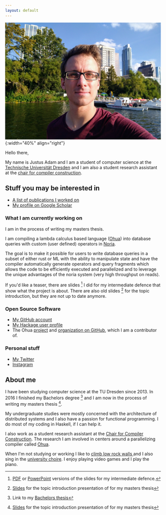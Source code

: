 ```yaml
---
layout: default
---
```


![A picture of me](/images/me.jpg){:width="40%" align="right"}

Hello there,

My name is Justus Adam and I am a student of computer science at the [Technische
Universität Dresden](https://tu-dresden.de) and I am also a student research
assistant at the [chair for compiler
construction](https://cfaed.tu-dresden.de/ccc-about).

## Stuff you may be interested in

- [A list of publications I worked on](/bib/)
- [My profile on Google Scholar]({{site.scholar_link}})

### What I am currently working on

I am in the process of writing my masters thesis.

I am compiling a lambda calculus based language
([Ohua](https://ohua-dev.github.io)) into database queries with custom (user
defined) operators in [Noria](https://github.com/mit-pdos/noria).

The goal is to make it possible for users to write database queries in a subset
of either rust or ML with the ability to manipulate state and have the compiler
automatically generate operators and query fragments which allows the code to be
efficiently executed and parallelized and to leverage the unique advantages of
the noria system (very high throughput on reads).

If you'd like a teaser, there are slides [^5] I did for my intermediate defence
that show what the project is about. There are also old slides [^4] for the
topic introduction, but they are not up to date anymore.

### Open Source Software

- [My GitHub account](https://github.com/JustusAdam)
- [My Hackage user profile](https://hackage.haskell.org/user/justus)
- The Ohua [project](https://ohua-dev.github.io) and [organization on
  GitHub](https://github.com/ohua-dev), which I am a contributor of.

### Personal stuff

- [My Twitter](https://twitter.com/justusadam_)
- [Instagram](https://instagram.com/justusadam_)

## About me

I have been studying computer science at the TU Dresden since 2013. In 2016 I
finished my Bachelors degree [^1] and I am now in the process of writing my
masters thesis [^4].

My undergraduate studies were mostly concerned with the architecture of
distributed systems and I also have a passion for functional programming. I do
most of my coding in Haskell, if I can help it.

I also work as a student research assistant at the [Chair for Compiler
Construction](https://cfaed.tu-dresden.de/ccc-about). The research I am involved
in centers around a parallelizing compiler called
[Ohua](http://ohua-dev.github.io/ohua/).

When I'm not studying or working I like to [climb low rock walls
](https://en.wikipedia.org/wiki/Bouldering) and I also sing in the
[university choire](https://unichor-dresden.de). I enjoy playing video
games and I play the piano.

[^1]: Link to my [Bachelors thesis](https://cfaed.tu-dresden.de/files/user/sertel/BachelorsThesis-Justus-Adam.pdf)
[^4]: [Slides](/pdfs/forschungsprojekt.pdf) for the topic introduction presentation of for my masters thesis
[^5]: [PDF](/slides/mt-intermediate-defence.pdf) or
    [PowerPoint](/slides/mt-intermediate-defence.pptx) versions of the slides
    for my intermediate defence.
